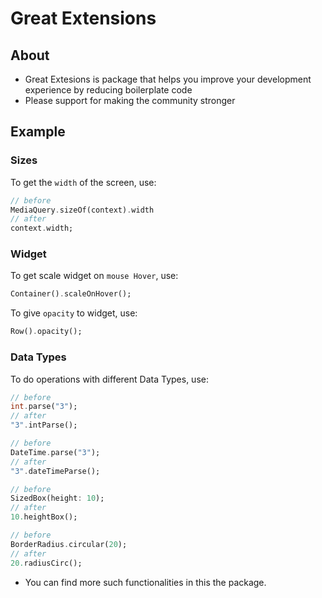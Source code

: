 # Great Extensions

## About

- Great Extesions is package that helps you improve your development experience by reducing boilerplate code
- Please support for making the community stronger

## Example
### Sizes

To get the `width` of the screen, use:

```dart
// before
MediaQuery.sizeOf(context).width
// after
context.width;
```

### Widget

To get scale widget on `mouse Hover`, use:

```dart
Container().scaleOnHover();
```

To give `opacity` to widget, use:

```dart
Row().opacity();
```

### Data Types

To do operations with different Data Types, use:

```dart
// before
int.parse("3");
// after
"3".intParse();
```

```dart
// before
DateTime.parse("3");
// after
"3".dateTimeParse();
```

```dart
// before
SizedBox(height: 10);
// after
10.heightBox();
```

```dart
// before
BorderRadius.circular(20);
// after
20.radiusCirc();
```

- You can find more such functionalities in this the package.